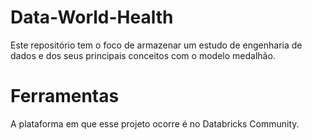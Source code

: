 # Data-World-Health
Este repositório tem o foco de armazenar um estudo de engenharia de dados e dos seus principais conceitos com o modelo medalhão.

# Ferramentas
A plataforma em que esse projeto ocorre é no Databricks Community.
